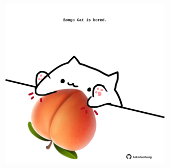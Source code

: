 <!-- built at 30/01/2023, 09:01:15 UTC -->
<p align="center">
  <img width="500" height="500" src="./ReadmeImage.svg">
</p>
